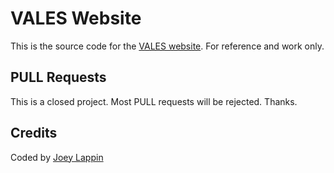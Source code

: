 # VALES Website
This is the source code for the [VALES website](http://www.valesvalesvales.com). For reference and work only.
## PULL Requests
This is a closed project. Most PULL requests will be rejected. Thanks.
## Credits
Coded by [Joey Lappin](http://www.joeyfromspace.com)